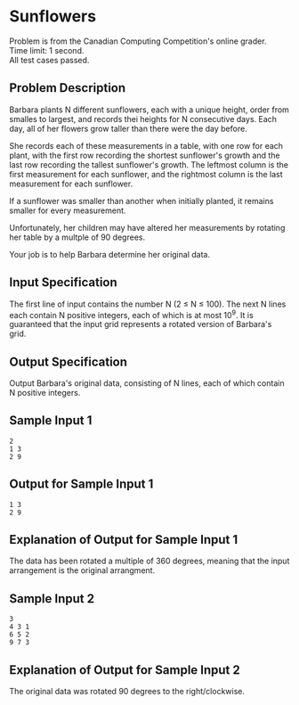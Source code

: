 # Sunflowers
Problem is from the Canadian Computing Competition's online grader.\
Time limit: 1 second.\
All test cases passed.

## Problem Description
Barbara plants N different sunflowers, each with a unique height, order from smalles to largest,
and records thei heights for N consecutive days. Each day, all of her flowers grow taller than there were the day before.

She records each of these measurements in a table, with one row for each plant, with the first row recording the shortest sunflower's growth and the last row recording the tallest sunflower's growth. The leftmost column is the first measurement for each sunflower, and the rightmost column is the last measurement for each sunflower.

If a sunflower was smaller than another when initially planted, it remains smaller for every measurement.

Unfortunately, her children may have altered her measurements by rotating her table by a multple of 90 degrees.

Your job is to help Barbara determine her original data.

## Input Specification
The first line of input contains the number N (2 ≤ N ≤ 100). The next N lines each contain N positive integers,
each of which is at most 10<sup>9</sup>. It is guaranteed that the input grid represents a rotated version of Barbara's grid.

## Output Specification
Output Barbara's original data, consisting of N lines, each of which contain N positive integers.

## Sample Input 1
```
2
1 3
2 9
```

## Output for Sample Input 1
```
1 3
2 9
```

## Explanation of Output for Sample Input 1
The data has been rotated a multiple of 360 degrees, meaning that the input arrangement is the original arrangment.

## Sample Input 2
```
3
4 3 1
6 5 2
9 7 3
```

## Explanation of Output for Sample Input 2
The original data was rotated 90 degrees to the right/clockwise.